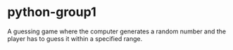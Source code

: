 # python-group1
A guessing game where the computer generates a random number and the player has to guess it within a specified range.

